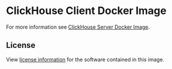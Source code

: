 # ClickHouse Client Docker Image

For more information see [ClickHouse Server Docker Image](https://hub.docker.com/r/yandex/clickhouse-server/).

## License

View [license information](https://github.com/yandex/ClickHouse/blob/master/LICENSE) for the software contained in this image.
